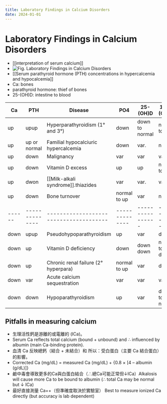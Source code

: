 ```yaml
---
title: Laboratory Findings in Calcium Disorders
date: 2024-01-01
---
```

# Laboratory Findings in Calcium Disorders
* [[interpretation of serum calcium]]
* ![Fig. Laboratory Findings in Calcium Disorders](https://i.imgur.com/Aeg4duA.png)
* [[Serum parathyroid hormone (PTH) concentrations in hypercalcemia and hypocalcemia]]
* Ca: bones
* parathyroid hormone: thief of bones
* 25-(OH)D: intestine to blood

| Ca   | PTH          | Disease                              | PO4          | 25-(OH)D       | 1,25-(OH),D    |
|------|--------------|--------------------------------------|--------------|----------------|----------------|
| up   | upup         | Hyperparathyroidism (1° and 3°)      | down         | down to normal | normal to up   |
| up   | up or normal | Familial hypocalciuric hypercalcemia | down         | var.           | nl             |
| up   | down         | Malignancy                           | var          | var            | var.           |
| up   | down         | Vitamin D excess                     | up           | up             | normal to up   |
| up   | dwon         | [[Milk-alkali syndrome]].thiazides   | var          | var.           | var.           |
| up   | down         | Bone turnover                        | normal to up | var            | nl             |
|------|--------------|--------------------------------------|--------------|----------------|----------------|
| down | upup         | Pseudohypoparathyroidism             | up           | var            | down           |
| down | up           | Vitamin D deficiency                 | down         | down down      | normal to down |
| down | up           | Chronic renal failure (2° hyperpara) | normal to up | var            | down           |
| down | var          | Acute calcium sequestration          | var          | var            | var            |
| down | down         | Hypoparathyroidism                   | up           | var            | down to normal |

## Pitfalls in measuring calcium
* 生理活性鈣是游離的或電離的 (ICa)。
* Serum Ca reflects total calcium (bound + unbound) and ∴ influenced by albumin (main Ca-binding protein).
* 血清 Ca 反映總鈣（結合 + 未結合）和 所以：受白蛋白（主要 Ca 結合蛋白）的影響。
* Corrected Ca (mg/dL) = measured Ca (mg/dL) + {0.8 × [4 – albumin (g/dL)]}
* 鹼中毒會導致更多的Ca與白蛋白結合（∴總Ca可能正常但↓ICa）Alkalosis will cause more Ca to be bound to albumin (∴ total Ca may be normal but ↓ ICa)
* 最好直接測量 Ca++（但準確度取決於實驗室） Best to measure ionized Ca directly (but accuracy is lab dependent)
